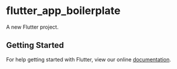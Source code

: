 # flutter_app_boilerplate

A new Flutter project.

## Getting Started

For help getting started with Flutter, view our online
[documentation](https://flutter.io/).

